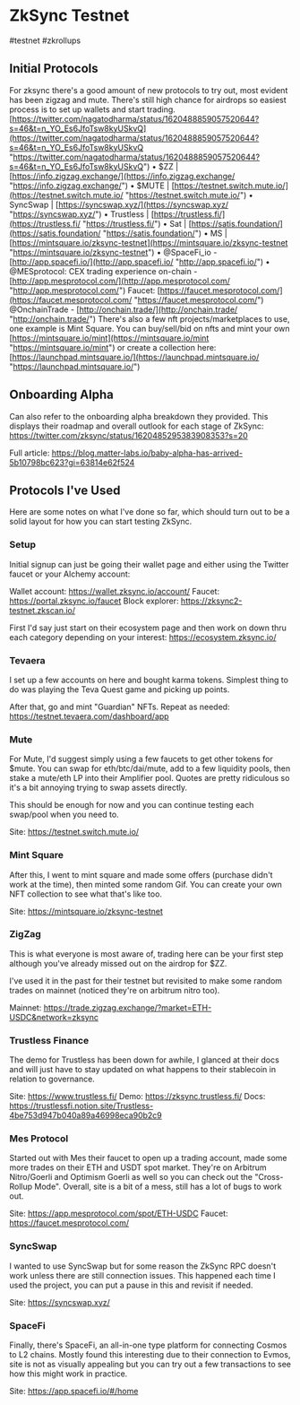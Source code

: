 # ZkSync Testnet
#testnet #zkrollups 

## Initial Protocols

For zksync there's a good amount of new protocols to try out, most evident has been zigzag and mute. There's still high chance for airdrops so easiest process is to set up wallets and start trading.
[https://twitter.com/nagatodharma/status/1620488859057520644?s=46&t=n_YO_Es6JfoTsw8kyUSkvQ](https://twitter.com/nagatodharma/status/1620488859057520644?s=46&t=n_YO_Es6JfoTsw8kyUSkvQ "https://twitter.com/nagatodharma/status/1620488859057520644?s=46&t=n_YO_Es6JfoTsw8kyUSkvQ") • $ZZ | [https://info.zigzag.exchange/](https://info.zigzag.exchange/ "https://info.zigzag.exchange/") • $MUTE | [https://testnet.switch.mute.io/](https://testnet.switch.mute.io/ "https://testnet.switch.mute.io/") • SyncSwap | [https://syncswap.xyz/](https://syncswap.xyz/ "https://syncswap.xyz/") • Trustless | [https://trustless.fi/](https://trustless.fi/ "https://trustless.fi/") • Sat | [https://satis.foundation/](https://satis.foundation/ "https://satis.foundation/") • MS | [https://mintsquare.io/zksync-testnet](https://mintsquare.io/zksync-testnet "https://mintsquare.io/zksync-testnet") • @SpaceFi_io - [http://app.spacefi.io/](http://app.spacefi.io/ "http://app.spacefi.io/") • @MESprotocol: CEX trading experience on-chain - [http://app.mesprotocol.com/](http://app.mesprotocol.com/ "http://app.mesprotocol.com/") Faucet: [https://faucet.mesprotocol.com/](https://faucet.mesprotocol.com/ "https://faucet.mesprotocol.com/") @OnchainTrade - [http://onchain.trade/](http://onchain.trade/ "http://onchain.trade/") There's also a few nft projects/marketplaces to use, one example is Mint Square. You can buy/sell/bid on nfts and mint your own [https://mintsquare.io/mint](https://mintsquare.io/mint "https://mintsquare.io/mint") or create a collection here: [https://launchpad.mintsquare.io/](https://launchpad.mintsquare.io/ "https://launchpad.mintsquare.io/")

## Onboarding Alpha

Can also refer to the onboarding alpha breakdown they provided. This displays their roadmap and overall outlook for each stage of ZkSync:
https://twitter.com/zksync/status/1620485295383908353?s=20 

Full article: 
https://blog.matter-labs.io/baby-alpha-has-arrived-5b10798bc623?gi=63814e62f524

## Protocols I've Used

Here are some notes on what I've done so far, which should turn out to be a solid layout for how you can start testing ZkSync.

### Setup

Initial signup can just be going their wallet page and either using the Twitter faucet or your Alchemy account:

Wallet account:
https://wallet.zksync.io/account/
Faucet:
https://portal.zksync.io/faucet
Block explorer:
https://zksync2-testnet.zkscan.io/

First I'd say just start on their ecosystem page and then work on down thru each category depending on your interest:
https://ecosystem.zksync.io/

### Tevaera

I set up a few accounts on here and bought karma tokens. Simplest thing to do was playing the Teva Quest game and picking up points. 

After that, go and mint "Guardian" NFTs. Repeat as needed:
https://testnet.tevaera.com/dashboard/app

### Mute

For Mute, I'd suggest simply using a few faucets to get other tokens for $mute. You can swap for eth/btc/dai/mute, add to a few liquidity pools, then stake a mute/eth LP into their Amplifier pool. Quotes are pretty ridiculous so it's a bit annoying trying to swap assets directly.

This should be enough for now and you can continue testing each swap/pool when you need to.

Site:
https://testnet.switch.mute.io/

### Mint Square

After this, I went to mint square and made some offers (purchase didn't work at the time), then minted some random Gif.  You can create your own NFT collection to see what that's like too.

Site:
https://mintsquare.io/zksync-testnet

### ZigZag

This is what everyone is most aware of, trading here can be your first step although you've already missed out on the airdrop for $ZZ.

I've used it in the past for their testnet but revisited to make some random trades on mainnet (noticed they're on arbitrum nitro too).

Mainnet:
https://trade.zigzag.exchange/?market=ETH-USDC&network=zksync

### Trustless Finance

The demo for Trustless has been down for awhile, I glanced at their docs and will just have to stay updated on what happens to their stablecoin in relation to governance.

Site:
https://www.trustless.fi/
Demo:
https://zksync.trustless.fi/
Docs:
https://trustlessfi.notion.site/Trustless-4be753d947b040a89a46998eca90b2c9

### Mes Protocol

Started out with Mes their faucet to open up a trading account, made some more trades on their ETH and USDT spot market. They're on Arbitrum Nitro/Goerli and Optimism Goerli as well so you can check out the "Cross-Rollup Mode". Overall, site is a bit of a mess, still has a lot of bugs to work out.

Site:
https://app.mesprotocol.com/spot/ETH-USDC
Faucet:
https://faucet.mesprotocol.com/

### SyncSwap

I wanted to use SyncSwap but for some reason the ZkSync RPC doesn't work unless there are still connection issues. This happened each time I used the project, you can put a pause in this and revisit if needed.

Site:
https://syncswap.xyz/

### SpaceFi

Finally, there's SpaceFi, an all-in-one type platform for connecting Cosmos to L2 chains. Mostly found this interesting due to their connection to Evmos, site is not as visually appealing but you can try out a few transactions to see how this might work in practice.

Site:
https://app.spacefi.io/#/home
